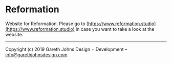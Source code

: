 # Reformation

Website for Reformation. Please go to [https://www.reformation.studio](https://www.reformation.studio) in case you want to take a look at the website.

* * *

Copyright (c) 2019 Gareth Johns Design + Development – info@garethjohnsdesign.com